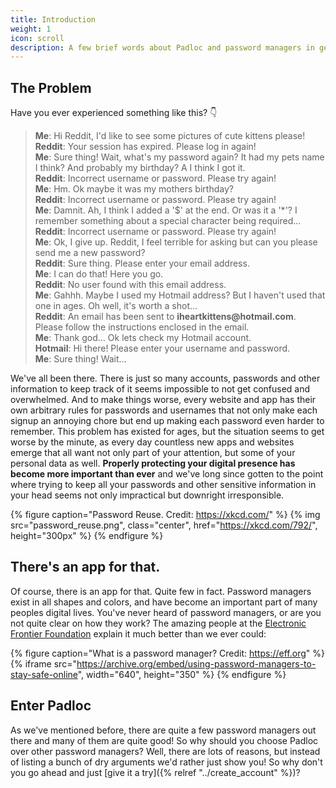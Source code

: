 ```yaml
---
title: Introduction
weight: 1
icon: scroll
description: A few brief words about Padloc and password managers in general.
---
```


## The Problem

Have you ever experienced something like this? 👇

<blockquote>
    <span class="blue highlighted"><strong>Me</strong>: Hi Reddit, I'd like to see some pictures of cute kittens please!</span>  
    <br>
    <span class="red highlighted"><strong>Reddit</strong>: Your session has expired. Please log in again!</span>
    <br>
    <span class="blue highlighted"><strong>Me</strong>: Sure thing! Wait, what's my password again? It had my pets name I think? And probably my birthday? A I think I got it.</span>
    <br>
    <span class="red highlighted"><strong>Reddit</strong>: Incorrect username or password. Please try again!</span>
    <br>
    <span class="blue highlighted"><strong>Me</strong>: Hm. Ok maybe it was my mothers birthday?</span>
    <br>
    <span class="red highlighted"><strong>Reddit</strong>: Incorrect username or password. Please
try again!</span>
    <br>
    <span class="blue highlighted"><strong>Me</strong>: Damnit. Ah, I think I added a '$' at the end. Or was it a '*'? I remember something about a special character being required...</span>
    <br>
    <span class="red highlighted"><strong>Reddit</strong>: Incorrect username or password. Please try
again!</span>
    <br>
    <span class="blue highlighted"><strong>Me</strong>: Ok, I give up. Reddit, I feel terrible for asking but can you please send me a new password?</span>
    <br>
    <span class="red highlighted"><strong>Reddit</strong>: Sure thing. Please enter your email address.</span>
    <br>
    <span class="blue highlighted"><strong>Me</strong>: I can do that! Here you go.</span>
    <br>
    <span class="red highlighted"><strong>Reddit</strong>: No user found with this email address.</span>
    <br>
    <span class="blue highlighted"><strong>Me</strong>: Gahhh. Maybe I used my Hotmail address? But I haven't used
that one in ages. Oh well, it's worth a shot...</span>
    <br>
    <span class="red highlighted"><strong>Reddit</strong>: An email has been sent to <strong>iheartkittens@hotmail.com</strong>. Please follow the instructions enclosed in the email.</span>
    <br>
    <span class="blue highlighted"><strong>Me</strong>: Thank god... Ok lets check my Hotmail account. </span>
    <br>
    <span class="purple highlighted"><strong>Hotmail</strong>: Hi there! Please enter your username and password.</span>
    <br>
    <span class="blue highlighted"><strong>Me</strong>: Sure thing! Wait... </span>
</blockquote>

We've all been there. There is just so many accounts, passwords and other
information to keep track of it seems impossible to not get confused and
overwhelmed. And to make things worse, every website and app has their own
arbitrary rules for passwords and usernames that not only make each signup an
annoying chore but end up making each password even harder to remember. This
problem has existed for ages, but the situation seems to get worse by the
minute, as every day countless new apps and websites emerge that all want not
only part of your attention, but some of your personal data as well. **Properly
protecting your digital presence has become more important than ever** and we've
long since gotten to the point where trying to keep all your passwords and other
sensitive information in your head seems not only impractical but downright
irresponsible.

{% figure caption="Password Reuse. Credit: https://xkcd.com/" %}
{% img src="password_reuse.png", class="center", href="https://xkcd.com/792/", height="300px" %}
{% endfigure %}

## There's an app for that.

Of course, there is an app for that. Quite few in fact. Password managers exist
in all shapes and colors, and have become an important part of many peoples
digital lives. You've never heard of password managers, or are you not quite
clear on how they work? The amazing people at the
[Electronic Frontier Foundation](https://ssd.eff.org/en/module/animated-overview-using-password-managers-stay-safe-online)
explain it much better than we ever could:

{% figure caption="What is a password manager? Credit: https://eff.org" %}
{% iframe src="https://archive.org/embed/using-password-managers-to-stay-safe-online", width="640", height="350" %}
{% endfigure %}

## Enter Padloc

As we've mentioned before, there are quite a few password managers out there and
many of them are quite good! So why should you choose Padloc over other password
managers? Well, there are lots of reasons, but instead of listing a bunch of dry
arguments we'd rather just show you! So why don't you go ahead and just [give it
a try]({% relref "../create_account" %})?
